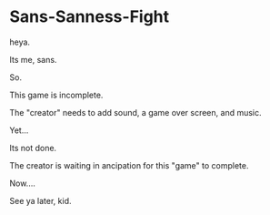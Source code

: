 # Sans-Sanness-Fight

heya.

Its me, sans.

So.

This game is incomplete.

The "creator" needs to add sound, a game over screen, and music.

Yet...

Its not done.

The creator is waiting in ancipation for this "game" to complete.

Now....

See ya later, kid.
